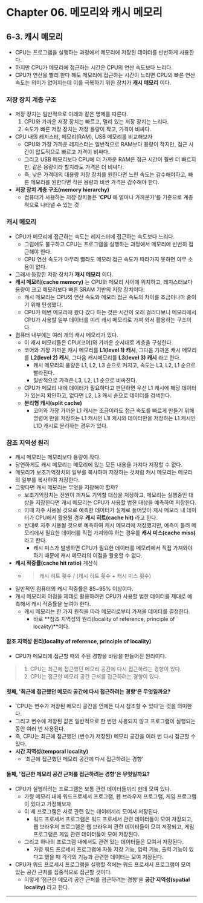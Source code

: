 # Chapter 06. 메모리와 캐시 메모리
## 6-3. 캐시 메모리
- CPU는 프로그램을 실행하는 과정에서 메모리에 저장된 데이터를 빈번하게 사용한다.
- 하지만 CPU가 메모리에 접근하는 시간은 CPU의 연산 속도보다 느리다.
- CPU가 연산을 빨리 한다 해도 메모리에 접근하는 시간이 느리면 CPU의 빠른 연산 속도는 의미가 없어지는데 이를 극복하기 위한 장치가 **캐시 메모리** 이다.

### 저장 장치 계층 구조
- 저장 장치는 일반적으로 아래와 같은 명제를 따른다.
  1. CPU와 가까운 저장 장치는 빠르고, 멀리 있는 저장 장치는 느리다.
  2. 속도가 빠른 저장 장치는 저장 용량이 작고, 가격이 비싸다.
- CPU 내의 레지스터, 메모리(RAM), USB 메모리를 비교해보자
  - CPU와 가장 가까운 레지스터는 일반적으로 RAM보다 용량이 작지만, 접근 시간이 압도적으로 빠르고 가격이 비싸다.
  - 그리고 USB 메모리보다 CPU에 더 가까운 RAM은 접근 시간이 훨씬 더 빠르지만, 같은 용량이라 할지라도 가격은 더 비싸다.
  - 즉, 낮은 가격대의 대용량 저장 장치를 원한다면 느린 속도는 감수해야하고, 빠른 메모리를 원한다면 작은 용량과 비싼 가격은 감수해야 한다.
- **저장 장치 계층 구조(memory hierarchy)**
  - 컴퓨터가 사용하는 저장 장치들은 '**CPU** 에 얼마나 가까운가'를 기준으로 계층적으로 나타낼 수 있는 것

### 캐시 메모리
- CPU가 메모리에 접근하는 속도는 레지스터에 접근하는 속도보다 느리다.
  - 그럼에도 불구하고 CPU는 프로그램을 실행하는 과정에서 메모리에 빈번히 접근해야 한다.
  - CPU 연산 속도가 아무리 빨라도 메모리 접근 속도가 따라가지 못하면 아무 소용이 없다.
- 그래서 등장한 저장 장치가 **캐시 메모리** 이다.
- **캐시 메모리(cache memory)** 는 CPU와 메모리 사이에 위치하고, 레지스터보다 용량이 크고 메모리보다 빠른 SRAM 기반의 저장 장치이다.
  - 캐시 메모리는 CPU의 연산 속도와 메모리 접근 속도의 차이를 조금이나마 줄이기 위해 탄생했다.
  - CPU가 매번 메모리에 왔다 갔다 하는 것은 시간이 오래 걸리다보니 메모리에서 CPU가 사용할 일부 데이터를 미리 캐시 메모리로 가져 와서 활용하는 구조이다.
- 컴퓨터 내부에는 여러 개의 캐시 메모리가 있다.
  - 이 캐시 메모리들은 CPU(코어)와 가까운 순서대로 계층을 구성한다.
  - 코어와 가장 가까운 캐시 메모리를 **L1(level 1) 캐시**, 그다음 가까운 캐시 메모리를 **L2(level 2) 캐시**, 그다음 캐시메모리를 **L3(level 3) 캐시** 라고 한다.
    - 캐시 메모리의 용량은 L1, L2, L3 순으로 커지고, 속도는 L3, L2, L1 순으로 빨라진다.
    - 일반적으로 가격은 L3, L2, L1 순으로 비싸진다.
  - CPU가 메모리 내에 데이터가 필요하다고 판단하면 우선 L1 캐시에 해당 데이터가 있는지 확인하고, 없다면 L2, L3 캐시 순으로 데이터를 검색한다.
  - **분리형 캐시(split cache)**
    - 코어와 가장 가까운 L1 캐시는 조금이라도 접근 속도를 빠르게 만들기 위해 명령어 만을 저장하는 L1 캐시인 L1I 캐시와 데이터만을 저장하는 L1 캐시인 L1D 캐시로 분리하는 경우가 있다.

### 참조 지역성 원리
- 캐시 메모리는 메모리보다 용량이 작다.
- 당연하게도 캐시 메모리는 메모리에 있는 모든 내용을 가져다 저장할 수 없다.
- 메모리가 보조기억장치의 일부를 복사하여 저장하는 것처럼 캐시 메모리는 메모리의 일부를 복사하여 저장한다.
- 그렇다면 캐시 메모리는 무엇을 저장해야 할까?
  - 보조기억장치는 전원이 꺼져도 기억할 대상을 저장하고, 메모리는 실행중인 대상을 저장한다면 캐시 메모리는 CPU가 사용할 법한 대상을 예측하여 저장한다.
  - 이때 자주 사용될 것으로 예측한 데이터가 실제로 들어맞아 캐시 메모리 내 데이터가 CPU에서 활용될 경우 **캐시 히트(cache hit)** 라고 한다.
  - 반대로 자주 사용될 것으로 예측하여 캐시 메모리에 저장했지만, 예측이 틀려 메모리에서 필요한 데이터를 직접 가져와야 하는 경우를 **캐시 미스(cache miss)** 라고 한다.
    - 캐시 미스가 발생하면 CPU가 필요한 데이터를 메모리에서 직접 가져와야 하기 때문에 캐시 메모리의 이점을 활용할 수 없다.
- **캐시 적중률(cache hit ratio)** 계산식
  - > 캐시 히트 횟수 / (캐시 히트 횟수 + 캐시 미스 횟수)
- 일반적인 컴퓨터의 캐시 적중률은 85~95% 이상이다.
- 캐시 메모리의 이점을 제데로 활용하려면 CPU가 사용할 법한 데이터를 제대로 예측해서 캐시 적중률을 높여야 한다.
  - 캐시 메모리는 한 가지 원칙을 따라 메모리로부터 가져올 데이터를 결정한다.
    - 바로 **참조 지역성의 원리(locality of reference, principle of locality)**이다.

#### 참조 지역성 원리(locality of reference, principle of locality)
- CPU가 메모리에 접근할 때의 주된 경향을 바탕을 만들어진 원리이다.
> 1. CPU는 최근에 접근했던 메모리 공간에 다시 접근하려는 경향이 있다.
> 2. CPU는 접근한 메모리 공간 근처를 접근하려는 경향이 있다.

#### 첫째, '최근에 접근했던 메모리 공간에 다시 접근하려는 경향'은 무엇일까요? 
- 'CPU는 변수가 저장된 메모리 공간을 언제든 다시 참조할 수 있다'는 것을 의미한다.
- 그리고 변수에 저장된 값은 일반적으로 한 번만 사용되지 않고 프로그램이 실행되는 동안 여러 번 사용된다.
- 즉, CPU는 최근에 접근했던 (변수가 저장된) 메모리 공간을 여러 번 다시 접근할 수 있다.
- **시간 지역성(temporal locality)**
  - '최근에 접근했던 메모리 공간에 다시 접근하려는 경향'

#### 둘째, '접근한 메모리 공간 근처를 접근하려는 경향'은 무엇일까요?
- CPU가 실행하려는 프로그램은 보통 관련 데이터들끼리 한데 모여 있다.
  - 가령 메모리 내에 워드프로세서 프로그램, 웹 브라우저 프로그램, 게임 프로그램이 있다고 가정해보자
  - 이 세 프로그램은 서로 관련 있는 데이터끼리 모여서 저장된다.
    - 워드 프로세서 프로그램은 워드 프로세서 관련 데이터들이 모여 저장되고, 웹 브라우저 프로그램은 웹 브라우저 관련 데이터들이 모여 저장되고, 게임 프로그램은 게임 관련 데이터들이 모여 저장된다.
  - 그리고 하나의 프로그램 내에서도 관련 있는 데이터들은 모여서 저장된다.
    - 가령 워드 프로세서 프로그램에 자동 저장 기능, 입력 기능, 출력 기능이 있다고 했을 때 각각의 기능과 관련한 데이터는 모여 저장된다.
- CPU가 워드 프로세서 프로그램을 실행할 적에는 워드 프로세서 프로그램이 모여 있는 공간 근처를 집중적으로 접근할 것이다.
  - 이렇게 '접근한 메모리 공간 근처를 접근하려는 경향'을 **공간 지역성(spatial locality)** 라고 한다.

---

